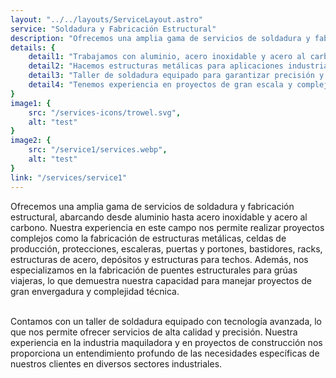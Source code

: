 ```yaml
---
layout: "../../layouts/ServiceLayout.astro"
service: "Soldadura y Fabricación Estructural"
description: "Ofrecemos una amplia gama de servicios de soldadura y fabricación estructural, abarcando desde aluminio hasta acero inoxidable y acero al carbono."
details: {
    detail1: "Trabajamos con aluminio, acero inoxidable y acero al carbono.",
    detail2: "Hacemos estructuras metálicas para aplicaciones industriales.",
    detail3: "Taller de soldadura equipado para garantizar precisión y calidad.",
    detail4: "Tenemos experiencia en proyectos de gran escala y complejidad técnica."
}
image1: {
    src: "/services-icons/trowel.svg",
    alt: "test"
}
image2: {
    src: "/service1/services.webp",
    alt: "test"
}
link: "/services/service1"
---
```


Ofrecemos una amplia gama de servicios de soldadura y fabricación estructural, abarcando desde aluminio hasta acero inoxidable y acero al carbono. Nuestra experiencia en este campo nos permite realizar proyectos complejos como la fabricación de estructuras metálicas, celdas de producción, protecciones, escaleras, puertas y portones, bastidores, racks, estructuras de acero, depósitos y estructuras para techos. Además, nos especializamos en la fabricación de puentes estructurales para grúas viajeras, lo que demuestra nuestra capacidad para manejar proyectos de gran envergadura y complejidad técnica.

<br />
Contamos con un taller de soldadura equipado con tecnología avanzada, lo que nos permite ofrecer servicios de alta calidad y precisión. Nuestra experiencia en la industria maquiladora y en proyectos de construcción nos proporciona un entendimiento profundo de las necesidades específicas de nuestros clientes en diversos sectores industriales.